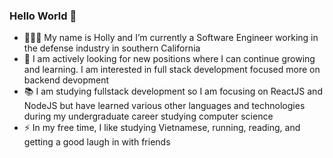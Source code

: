 ### Hello World 👋

- 👩🏻‍💻 My name is Holly and I’m currently a Software Engineer working in the defense industry in southern California
- 🎯 I am actively looking for new positions where I can continue growing and learning. I am interested in full stack development focused more on backend devopment
- 📚 I am studying fullstack development so I am focusing on ReactJS and NodeJS but have learned various other languages and technologies during my undergraduate career studying computer science
- ⚡ In my free time, I like studying Vietnamese, running, reading, and getting a good laugh in with friends

<!--
**hollyhaho/hollyhaho** is a ✨ _special_ ✨ repository because its `README.md` (this file) appears on your GitHub profile.

Here are some ideas to get you started:

- 🔭 I’m currently working on ...
- 🌱 I’m currently learning ...
- 👯 I’m looking to collaborate on ...
- 🤔 I’m looking for help with ...
- 💬 Ask me about ...
- 📫 How to reach me: ...
- 😄 Pronouns: ...
- ⚡ Fun fact: ...
-->
